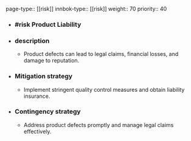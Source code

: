 page-type:: [[risk]]
innbok-type:: [[risk]]
weight:: 70
priority:: 40
- ### #risk Product Liability
- ### description
  - Product defects can lead to legal claims, financial losses, and damage to reputation.
- ### Mitigation strategy
  - Implement stringent quality control measures and obtain liability insurance.
- ### Contingency strategy
  - Address product defects promptly and manage legal claims effectively.


